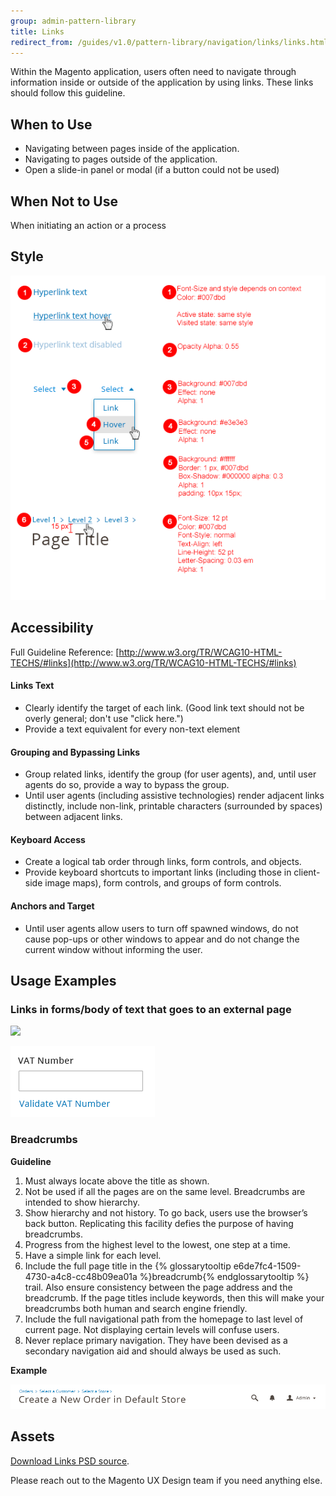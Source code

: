 ```yaml
---
group: admin-pattern-library
title: Links
redirect_from: /guides/v1.0/pattern-library/navigation/links/links.html
---
```

Within the Magento application, users often need to navigate through information inside or outside of the application by using links. These links should follow this guideline.

## When to Use

* Navigating between pages inside of the application.
* Navigating to pages outside of the application.
* Open a slide-in panel or modal (if a button could not be used)

## When Not to Use

When initiating an action or a process

## Style

![](img/style.png)

## Accessibility

Full Guideline Reference: [http://www.w3.org/TR/WCAG10-HTML-TECHS/#links](http://www.w3.org/TR/WCAG10-HTML-TECHS/#links)

#### Links Text

* Clearly identify the target of each link. (Good link text should not be overly general; don't use "click here.")
* Provide a text equivalent for every non-text element

#### Grouping and Bypassing Links

* Group related links, identify the group (for user agents), and, until user agents do so, provide a way to bypass the group.
* Until user agents (including assistive technologies) render adjacent links distinctly, include non-link, printable characters (surrounded by spaces) between adjacent links.

#### Keyboard Access

* Create a logical tab order through links, form controls, and objects.
* Provide keyboard shortcuts to important links (including those in client-side image maps), form controls, and groups of form controls.

#### Anchors and Target

* Until user agents allow users to turn off spawned windows, do not cause pop-ups or other windows to appear and do not change the current window without informing the user.

##  Usage Examples

### Links in forms/body of text that goes to an external page

![](img/example1.png)

![](img/example3.png)

### Breadcrumbs

**Guideline**

1. Must always locate above the title as shown.
2. Not be used if all the pages are on the same level. Breadcrumbs are intended to show hierarchy.
3. Show hierarchy and not history. To go back, users use the browser’s back button. Replicating this facility defies the purpose of having breadcrumbs.
4. Progress from the highest level to the lowest, one step at a time.
5. Have a simple link for each level.
6. Include the full page title in the {% glossarytooltip e6de7fc4-1509-4730-a4c8-cc48b09ea01a %}breadcrumb{% endglossarytooltip %} trail. Also ensure consistency between the page address and the breadcrumb. If the page titles include keywords, then this will make your breadcrumbs both human and search engine friendly.
7. Include the full navigational path from the homepage to last level of current page. Not displaying certain levels will confuse users.
8. Never replace primary navigation. They have been devised as a secondary navigation aid and should always be used as such.

**Example**

![](img/example5.png)

## Assets

[Download Links PSD source](src/magento-links.psd).

Please reach out to the Magento UX Design team if you need anything else.
